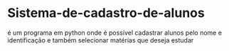 # Sistema-de-cadastro-de-alunos
é um programa em python onde é possível cadastrar alunos pelo nome e identificação e também selecionar matérias que deseja estudar
